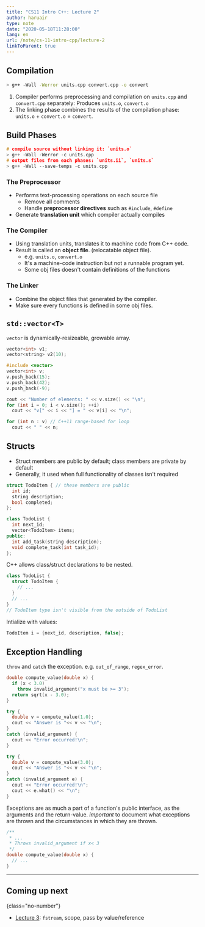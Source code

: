 ```yaml
---
title: "CS11 Intro C++: Lecture 2"
author: haruair
type: note
date: "2020-05-18T11:28:00"
lang: en
url: /note/cs-11-intro-cpp/lecture-2
linkToParent: true
---
```


## Compilation

```bash
> g++ -Wall -Werror units.cpp convert.cpp -o convert
```

1. Compiler performs preprocessing and compilation on `units.cpp` and `convert.cpp` separately: Produces `units.o`, `convert.o`
1. The linking phase combines the results of the compilation phase: `units.o` + `convert.o` = `convert`.

## Build Phases

```cpp
# compile source without linking it: `units.o`
> g++ -Wall -Werror -c units.cpp
# output files from each phases: `units.ii`, `units.s`
> g++ -Wall --save-temps -c units.cpp
```

### The Preprocessor

- Performs text-processing operations on each source file
  - Remove all comments
  - Handle **preprocessor directives** such as `#include`, `#define`
- Generate **translation unit** which compiler actually compiles

### The Compiler

- Using translation units, translates it to machine code from C++ code.
- Result is called an **object file**. (relocatable object file).
  - e.g. `units.o`, `convert.o`
  - It's a machine-code instruction but not a runnable program yet.
  - Some obj files doesn't contain definitions of the functions

### The Linker

- Combine the object files that generated by the compiler.
- Make sure every functions is defined in some obj files.

## `std::vector<T>`

`vector` is dynamically-resizeable, growable array.

```cpp
vector<int> v1;
vector<string> v2(10);
```

```cpp
#include <vector>
vector<int> v;
v.push_back(15);
v.push_back(42);
v.push_back(-9);

cout << "Number of elements: " << v.size() << "\n";
for (int i = 0; i < v.size(); ++i)
  cout << "v[" << i << "] = " << v[i] << "\n";

for (int n : v) // C++11 range-based for loop
  cout << " " << n;
```

## Structs

- Struct members are public by default; class members are private by default
- Generally, it used when full functionality of classes isn't required

```cpp
struct TodoItem { // these members are public
  int id;
  string description;
  bool completed;
};

class TodoList {
  int next_id;
  vector<TodoItem> items;
public:
  int add_task(string description);
  void complete_task(int task_id);
};
```

C++ allows class/struct declarations to be nested.

```cpp
class TodoList {
  struct TodoItem {
    // ...
  }
  // ...
}
// TodoItem type isn't visible from the outside of TodoList
```

Intialize with values:
```cpp
TodoItem i = {next_id, description, false};
```

## Exception Handling

`throw` and `catch` the exception. e.g. `out_of_range`, `regex_error`.

```cpp
double compute_value(double x) {
  if (x < 3.0)
    throw invalid_argument("x must be >= 3");
  return sqrt(x - 3.0);
}

try {
  double v = compute_value(1.0);
  cout << "Answer is "<< v << "\n";
}
catch (invalid_argument) {
  cout << "Error occurred!\n";
}

try {
  double v = compute_value(3.0);
  cout << "Answer is "<< v << "\n";
}
catch (invalid_argument e) {
  cout << "Error occurred!\n";
  cout << e.what() << "\n";
}
```

Exceptions are as much a part of a function's public interface, as the arguments and the return-value. _important_ to document what exceptions are thrown and the circumstances in which they are thrown.

```cpp
/**
 * ...
 * Throws invalid_argument if x< 3
 */
double compute_value(double x) {
  // ...
}
```

---

## Coming up next
{class="no-number"}

- [Lecture 3](/note/cs-11-intro-cpp/lecture-3): `fstream`, scope, pass by value/reference